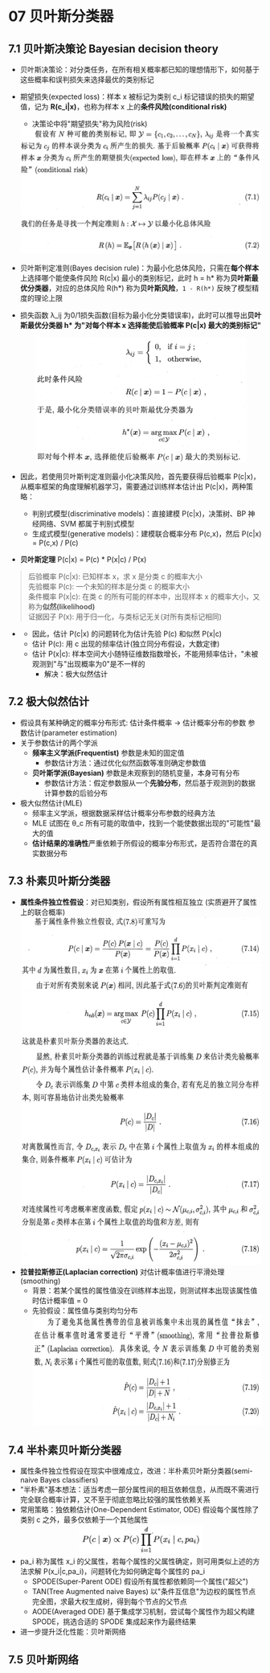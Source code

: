 # 07 贝叶斯分类器

## 7.1 贝叶斯决策论 Bayesian decision theory

- 贝叶斯决策论：对分类任务，在所有相关概率都已知的理想情形下，如何基于这些概率和误判损失来选择最优的类别标记
- 期望损失(expected loss)：样本 x 被标记为类别 c_i 标记错误的损失的期望值，记为 **R(c_i|x)**，也称为样本 x 上的**条件风险(conditional risk)**
    - 决策论中将"期望损失"称为风险(risk)
  <div align="center"><img src="./_images/7.1.0-1.png" height="250px" /></div>
- 贝叶斯判定准则(Bayes decision rule)：为最小化总体风险，只需在**每个样本**上选择哪个能使条件风险 R(c\|x) 最小的类别标记，此时 h = h\* 称为**贝叶斯最优分类器**，对应的总体风险 R(h\*) 称为**贝叶斯风险**，`1 - R(h*)` 反映了模型精度的理论上限
- 损失函数 λ_ij 为0/1损失函数(目标为最小化分类错误率)，此时可以推导出**贝叶斯最优分类器 h\* 为"对每个样本 x 选择能使后验概率 P(c\|x) 最大的类别标记"**
  <div align="center"><img src="./_images/7.1.0-2.png" height="250px" /></div>
- 因此，若使用贝叶斯判定准则最小化决策风险，首先要获得后验概率 P(c\|x)，从概率框架的角度理解机器学习，需要通过训练样本估计出 P(c\|x)，两种策略：
    - 判别式模型(discriminative models)：直接建模 P(c\|x)，决策树、BP 神经网络、SVM 都属于判别式模型
    - 生成式模型(generative models)：建模联合概率分布 P(c,x)，然后 P(c\|x) = P(c,x) / P(c)

- **贝叶斯定理** P(c\|x) = P(c) * P(x\|c) / P(x)
> 后验概率 P(c|x): 已知样本 x，求 x 是分类 c 的概率大小<br>
> 先验概率 P(c): 一个未知的样本是分类 c 的概率大小<br>
> 条件概率 P(x|c): 在类 c 的所有可能的样本中，出现样本 x 的概率大小，又称为**似然(likelihood)**<br>
> 证据因子 P(x): 用于归一化，与类标记无关(对所有类标记相同)<br>
-
    - 因此，估计 P(c\|x) 的问题转化为估计先验 P(c) 和似然 P(x\|c)
    - 估计 P(c): 用 c 出现的频率估计(独立同分布假设，大数定律)
    - 估计 P(x\|c): 样本空间大小随特征维数指数增长，不能用频率估计，"未被观测到"与"出现概率为0"是不一样的
        - 解决：极大似然估计

## 7.2 极大似然估计

- 假设具有某种确定的概率分布形式: 估计条件概率 \-> 估计概率分布的参数 参数估计(parameter estimation)
- 关于参数估计的两个学派
    - **频率主义学派(Frequentist)** 参数是未知的固定值
        - 参数估计方法：通过优化似然函数等准则确定参数值
    - **贝叶斯学派(Bayesian)** 参数是未观察到的随机变量，本身可有分布
        - 参数估计方法：假定参数服从一个**先验分布**，然后基于观测到的数据计算参数的后验分布
- 极大似然估计(MLE)
    - 频率主义学派，根据数据采样估计概率分布参数的经典方法
    - MLE 试图在 θ_c 所有可能的取值中，找到一个能使数据出现的"可能性"最大的值
    - **估计结果的准确性**严重依赖于所假设的概率分布形式，是否符合潜在的真实数据分布

## 7.3 朴素贝叶斯分类器

- **属性条件独立性假设**：对已知类别，假设所有属性相互独立 (实质避开了属性上的联合概率)
  <div align="center"><img src="./_images/7.3.0-1.png" height="90px" /></div>
  <div align="center"><img src="./_images/7.3.0-2.png" height="600px" /></div>
- **拉普拉斯修正(Laplacian correction)** 对估计概率值进行平滑处理(smoothing)
    - 背景：若某个属性的属性值没在训练样本出现，则测试样本出现该属性值时估计概率值 = 0
    - 先验假设：属性值与类别均匀分布
      <div align="center"><img src="./_images/7.3.0-3.png" height="220px" /></div>

## 7.4 半朴素贝叶斯分类器

- 属性条件独立性假设在现实中很难成立，改进：半朴素贝叶斯分类器(semi-naive Bayes classifiers)
- "半朴素"基本想法：适当考虑一部分属性间的相互依赖信息，从而既不需进行完全联合概率计算，又不至于彻底忽略比较强的属性依赖关系
- 常用策略：独依赖估计(One-Dependent Estimator, ODE) 假设每个属性除了类别 c 之外，最多仅依赖于一个其他属性
  <div align="center"><img src="./_images/7.4.0-1.png" height="60px" /></div>
- pa_i 称为属性 x_i 的父属性，若每个属性的父属性确定，则可用类似上述的方法求解 P(x_i|c,pa_i)，问题转化为如何确定每个属性的 pa_i
    - SPODE(Super-Parent ODE) 假设所有属性都依赖同一个属性("超父")
    - TAN(Tree Augmented naive Bayes) 以"条件互信息"为边权的属性节点完全图，求最大权生成树，得到每个节点的父节点
    - AODE(Averaged ODE) 基于集成学习机制，尝试每个属性作为超父构建 SPODE，挑选合适的 SPODE 集成起来作为最终结果
- 进一步提升泛化性能：贝叶斯网络

## 7.5 贝叶斯网络

